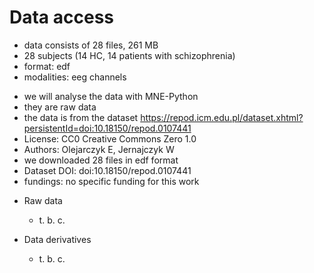 # Data access
+ data consists of 28 files, 261 MB
+ 28 subjects (14 HC, 14 patients with schizophrenia)
+ format: edf
+ modalities: eeg channels

- we will analyse the data with MNE-Python
- they are raw data
- the data is from the dataset https://repod.icm.edu.pl/dataset.xhtml?persistentId=doi:10.18150/repod.0107441
- License: CC0 Creative Commons Zero 1.0 
- Authors: Olejarczyk E, Jernajczyk W
- we downloaded 28 files in edf format
- Dataset DOI: doi:10.18150/repod.0107441
- fundings: no specific funding for this work

* Raw data

    - t. b. c.

* Data derivatives 
    - t. b. c.
